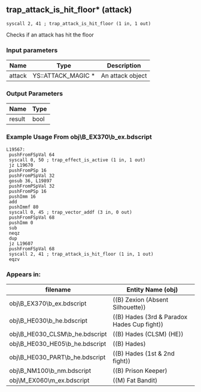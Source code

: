 ## trap_attack_is_hit_floor* (attack)

`syscall 2, 41 ; trap_attack_is_hit_floor (1 in, 1 out)`

Checks if an attack has hit the floor

### Input parameters
| Name | Type | Description
|------|------|------------
| attack   | YS::ATTACK_MAGIC *   | An attack object


### Output Parameters
| Name | Type
|------|-----
| result   | bool   
### Example Usage From obj\B_EX370\b_ex.bdscript
```plaintext
L19567:
 pushFromFSpVal 64
 syscall 0, 50 ; trap_effect_is_active (1 in, 1 out)
 jz L19670
 pushFromPSp 16
 pushFromPSpVal 32
 gosub 36, L19897
 pushFromPSpVal 32
 pushFromPSp 16
 pushImm 16
 add 
 pushImmf 80
 syscall 0, 45 ; trap_vector_addf (3 in, 0 out)
 pushFromFSpVal 68
 pushImm 0
 sub 
 neqz 
 dup 
 jz L19607
 pushFromFSpVal 68
 syscall 2, 41 ; trap_attack_is_hit_floor (1 in, 1 out)
 eqzv
```


### Appears in:
| filename | Entity Name (obj)
|----------|-------------
| obj\B_EX370\b_ex.bdscript       | ((B) Zexion (Absent Silhouette))          
| obj\B_HE030\b_he.bdscript       | ((B) Hades (3rd & Paradox Hades Cup fight))          
| obj\B_HE030_CLSM\b_he.bdscript       | ((B) Hades (CLSM) (HE))          
| obj\B_HE030_HE05\b_he.bdscript       | ((B) Hades)          
| obj\B_HE030_PART\b_he.bdscript       | ((B) Hades (1st & 2nd fight))          
| obj\B_NM100\b_nm.bdscript       | ((B) Prison Keeper)          
| obj\M_EX060\m_ex.bdscript       | ((M) Fat Bandit)          



